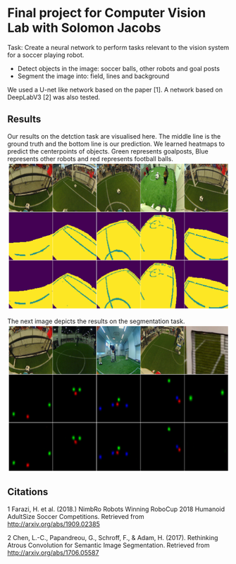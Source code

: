 # Final project for Computer Vision Lab with Solomon Jacobs

Task: Create a neural network to perform tasks relevant to the vision system for a soccer playing robot.
 - Detect objects in the image: soccer balls, other robots and goal posts
 - Segment the image into: field, lines and background
 
We used a U-net like network based on the paper [1]. A network based on DeepLabV3 [2] was also tested.

## Results
Our results on the detction task are visualised here. The middle line is the ground truth and the bottom line is our prediction. We learned heatmaps to predict the centerpoints of objects. Green represents goalposts, Blue represents other robots and red represents football balls.
![](/images/segmentation_task.png)


The next image depicts the results on the segmentation task.
![](/images/detection_task.png?)

## Citations

1 Farazi, H. et al. (2018.) NimbRo Robots Winning RoboCup 2018 Humanoid AdultSize Soccer Competitions. Retrieved from http://arxiv.org/abs/1909.02385 

2 Chen, L.-C., Papandreou, G., Schroff, F., & Adam, H. (2017). Rethinking Atrous Convolution for Semantic Image Segmentation. Retrieved from http://arxiv.org/abs/1706.05587
